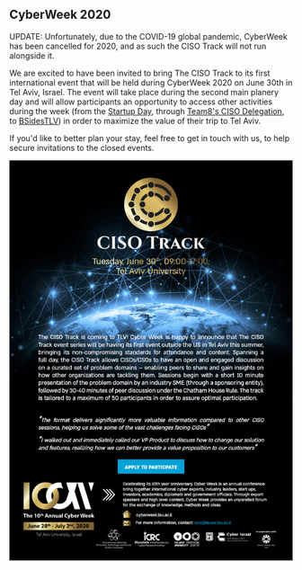 ## CyberWeek 2020

UPDATE: Unfortunately, due to the COVID-19 global pandemic, CyberWeek has been cancelled for 2020, and as such the CISO Track will not run alongside it.

We are excited to have been invited to bring The CISO Track to its first international event that will be held during CyberWeek 2020 on June 30th in Tel Aviv, Israel. The event will take place during the second main planery day and will allow participants an opportunity to access other activities during the week (from the [Startup Day](https://cyberweek.tau.ac.il/2020/Events/Startup-Day), through [Team8's CISO Delegation](https://www.rethinkcyber.com), to [BSidesTLV](https://bsidestlv.com/)) in order to maximize the value of their trip to Tel Aviv.

If you'd like to better plan your stay, feel free to get in touch with us, to help secure invitations to the closed events.

![CW2020 poster](docs/CISOTrackFlyer-KickOff.png)
